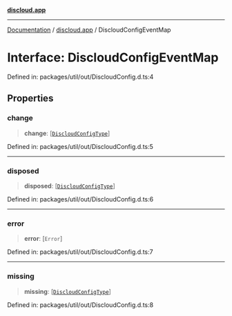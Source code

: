 [**discloud.app**](../README.md)

***

[Documentation](../../packages.md) / [discloud.app](../README.md) / DiscloudConfigEventMap

# Interface: DiscloudConfigEventMap

Defined in: packages/util/out/DiscloudConfig.d.ts:4

## Properties

### change

> **change**: \[[`DiscloudConfigType`](../type-aliases/DiscloudConfigType.md)\]

Defined in: packages/util/out/DiscloudConfig.d.ts:5

***

### disposed

> **disposed**: \[[`DiscloudConfigType`](../type-aliases/DiscloudConfigType.md)\]

Defined in: packages/util/out/DiscloudConfig.d.ts:6

***

### error

> **error**: \[`Error`\]

Defined in: packages/util/out/DiscloudConfig.d.ts:7

***

### missing

> **missing**: \[[`DiscloudConfigType`](../type-aliases/DiscloudConfigType.md)\]

Defined in: packages/util/out/DiscloudConfig.d.ts:8

